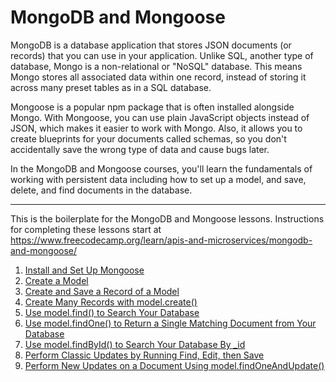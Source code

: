 # MongoDB and Mongoose

MongoDB is a database application that stores JSON documents (or records) that you can use in your application. Unlike SQL, another type of database, Mongo is a non-relational or "NoSQL" database. This means Mongo stores all associated data within one record, instead of storing it across many preset tables as in a SQL database.

Mongoose is a popular npm package that is often installed alongside Mongo. With Mongoose, you can use plain JavaScript objects instead of JSON, which makes it easier to work with Mongo. Also, it allows you to create blueprints for your documents called schemas, so you don't accidentally save the wrong type of data and cause bugs later.

In the MongoDB and Mongoose courses, you'll learn the fundamentals of working with persistent data including how to set up a model, and save, delete, and find documents in the database.

---

This is the boilerplate for the MongoDB and Mongoose lessons. Instructions for completing these lessons start at https://www.freecodecamp.org/learn/apis-and-microservices/mongodb-and-mongoose/

1. [Install and Set Up Mongoose](https://github.com/Dyrits/MONGO-MONGOOSE/blob/main/01%20-%20Install%20and%20Set%20Up%20Mongoose.md)
2. [Create a Model](https://github.com/Dyrits/MONGO-MONGOOSE/blob/main/02%20-%20Create%20a%20Model.md)
3. [Create and Save a Record of a Model](https://github.com/Dyrits/MONGO-MONGOOSE/blob/main/03%20-%20Create%20and%20Save%20a%20Record%20of%20a%20Model.md)
4. [Create Many Records with model.create()](https://github.com/Dyrits/MONGO-MONGOOSE/blob/main/04%20-%20Create%20Many%20Records%20with%20model.create().md)
5. [Use model.find() to Search Your Database](https://github.com/Dyrits/MONGO-MONGOOSE/blob/main/05%20-%20Use%20model.find()%20to%20Search%20Your%20Database.md)
6. [Use model.findOne() to Return a Single Matching Document from Your Database](https://github.com/Dyrits/MONGO-MONGOOSE/blob/main/06%20-%20Use%20model.findOne()%20to%20Return%20a%20Single%20Matching%20Document%20from%20Your%20Database.md)
7. [Use model.findById() to Search Your Database By _id](https://github.com/Dyrits/MONGO-MONGOOSE/blob/main/07%20-%20Use%20model.findById()%20to%20Search%20Your%20Database%20By%20_id.md)
8. [Perform Classic Updates by Running Find, Edit, then Save](https://github.com/Dyrits/MONGO-MONGOOSE/blob/main/08%20-%20Perform%20Classic%20Updates%20by%20Running%20Find%2C%20Edit%2C%20then%20Save.md)
9. [Perform New Updates on a Document Using model.findOneAndUpdate()]()